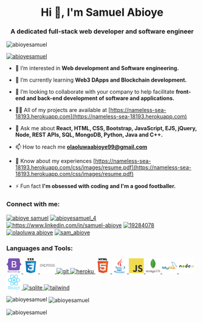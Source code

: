 <h1 align="center">Hi 👋, I'm Samuel Abioye</h1>
<h3 align="center">A dedicated full-stack web developer and software engineer</h3>

<p align="left"> <img src="https://komarev.com/ghpvc/?username=abioyesamuel&label=Profile%20views&color=0e75b6&style=flat" alt="abioyesamuel" /> </p>

<p align="left"> <a href="https://github.com/ryo-ma/github-profile-trophy"><img src="https://github-profile-trophy.vercel.app/?username=abioyesamuel" alt="abioyesamuel" /></a> </p>

- 🔭 I’m interested in **Web development and Software engineering.**

- 🌱 I’m currently learning **Web3 DApps and Blockchain development.**

- 👯 I’m looking to collaborate with your company to help facilitate **front-end and back-end development of software and applications.**

- 👨‍💻 All of my projects are available at [https://nameless-sea-18193.herokuapp.com](https://nameless-sea-18193.herokuapp.com)

- 💬 Ask me about **React, HTML, CSS, Bootstrap, JavaScript, EJS, jQuery, Node, REST APIs, SQL, MongoDB, Python, Java and C++.**

- 📫 How to reach me **olaoluwaabioye99@gmail.com**

- 📄 Know about my experiences [https://nameless-sea-18193.herokuapp.com/css/images/resume.pdf](https://nameless-sea-18193.herokuapp.com/css/images/resume.pdf)

- ⚡ Fun fact **I'm obsessed with coding and I'm a good footballer.**

<h3 align="left">Connect with me:</h3>
<p align="left">
<a href="https://codepen.io/abioye samuel" target="blank"><img align="center" src="https://raw.githubusercontent.com/rahuldkjain/github-profile-readme-generator/master/src/images/icons/Social/codepen.svg" alt="abioye samuel" height="30" width="40" /></a>
<a href="https://twitter.com/abioyesamuel_4" target="blank"><img align="center" src="https://raw.githubusercontent.com/rahuldkjain/github-profile-readme-generator/master/src/images/icons/Social/twitter.svg" alt="abioyesamuel_4" height="30" width="40" /></a>
<a href="https://linkedin.com/in/https://www.linkedin.com/in/samuel-abioye" target="blank"><img align="center" src="https://raw.githubusercontent.com/rahuldkjain/github-profile-readme-generator/master/src/images/icons/Social/linked-in-alt.svg" alt="https://www.linkedin.com/in/samuel-abioye" height="30" width="40" /></a>
<a href="https://stackoverflow.com/users/19284078" target="blank"><img align="center" src="https://raw.githubusercontent.com/rahuldkjain/github-profile-readme-generator/master/src/images/icons/Social/stack-overflow.svg" alt="19284078" height="30" width="40" /></a>
<a href="https://codesandbox.com/olaoluwa abioye" target="blank"><img align="center" src="https://raw.githubusercontent.com/rahuldkjain/github-profile-readme-generator/master/src/images/icons/Social/codesandbox.svg" alt="olaoluwa abioye" height="30" width="40" /></a>
<a href="https://instagram.com/sam_abioye" target="blank"><img align="center" src="https://raw.githubusercontent.com/rahuldkjain/github-profile-readme-generator/master/src/images/icons/Social/instagram.svg" alt="sam_abioye" height="30" width="40" /></a>
</p>

<h3 align="left">Languages and Tools:</h3>
<p align="left"> <a href="https://getbootstrap.com" target="_blank" rel="noreferrer"> <img src="https://raw.githubusercontent.com/devicons/devicon/master/icons/bootstrap/bootstrap-plain-wordmark.svg" alt="bootstrap" width="40" height="40"/> </a> <a href="https://www.w3schools.com/css/" target="_blank" rel="noreferrer"> <img src="https://raw.githubusercontent.com/devicons/devicon/master/icons/css3/css3-original-wordmark.svg" alt="css3" width="40" height="40"/> </a> <a href="https://expressjs.com" target="_blank" rel="noreferrer"> <img src="https://raw.githubusercontent.com/devicons/devicon/master/icons/express/express-original-wordmark.svg" alt="express" width="40" height="40"/> </a> <a href="https://git-scm.com/" target="_blank" rel="noreferrer"> <img src="https://www.vectorlogo.zone/logos/git-scm/git-scm-icon.svg" alt="git" width="40" height="40"/> </a> <a href="https://heroku.com" target="_blank" rel="noreferrer"> <img src="https://www.vectorlogo.zone/logos/heroku/heroku-icon.svg" alt="heroku" width="40" height="40"/> </a> <a href="https://www.w3.org/html/" target="_blank" rel="noreferrer"> <img src="https://raw.githubusercontent.com/devicons/devicon/master/icons/html5/html5-original-wordmark.svg" alt="html5" width="40" height="40"/> </a> <a href="https://www.java.com" target="_blank" rel="noreferrer"> <img src="https://raw.githubusercontent.com/devicons/devicon/master/icons/java/java-original.svg" alt="java" width="40" height="40"/> </a> <a href="https://developer.mozilla.org/en-US/docs/Web/JavaScript" target="_blank" rel="noreferrer"> <img src="https://raw.githubusercontent.com/devicons/devicon/master/icons/javascript/javascript-original.svg" alt="javascript" width="40" height="40"/> </a> <a href="https://www.mongodb.com/" target="_blank" rel="noreferrer"> <img src="https://raw.githubusercontent.com/devicons/devicon/master/icons/mongodb/mongodb-original-wordmark.svg" alt="mongodb" width="40" height="40"/> </a> <a href="https://www.mysql.com/" target="_blank" rel="noreferrer"> <img src="https://raw.githubusercontent.com/devicons/devicon/master/icons/mysql/mysql-original-wordmark.svg" alt="mysql" width="40" height="40"/> </a> <a href="https://nodejs.org" target="_blank" rel="noreferrer"> <img src="https://raw.githubusercontent.com/devicons/devicon/master/icons/nodejs/nodejs-original-wordmark.svg" alt="nodejs" width="40" height="40"/> </a> <a href="https://reactjs.org/" target="_blank" rel="noreferrer"> <img src="https://raw.githubusercontent.com/devicons/devicon/master/icons/react/react-original-wordmark.svg" alt="react" width="40" height="40"/> </a> <a href="https://www.sqlite.org/" target="_blank" rel="noreferrer"> <img src="https://www.vectorlogo.zone/logos/sqlite/sqlite-icon.svg" alt="sqlite" width="40" height="40"/> </a> <a href="https://tailwindcss.com/" target="_blank" rel="noreferrer"> <img src="https://www.vectorlogo.zone/logos/tailwindcss/tailwindcss-icon.svg" alt="tailwind" width="40" height="40"/> </a> </p>

<p><img align="left" src="https://github-readme-stats.vercel.app/api/top-langs?username=abioyesamuel&show_icons=true&locale=en&layout=compact" alt="abioyesamuel" /></p>

<p>&nbsp;<img align="center" src="https://github-readme-stats.vercel.app/api?username=abioyesamuel&show_icons=true&locale=en" alt="abioyesamuel" /></p>

<p><img align="center" src="https://github-readme-streak-stats.herokuapp.com/?user=abioyesamuel&" alt="abioyesamuel" /></p>

